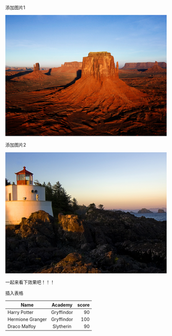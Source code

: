 添加图片1

![image](https://github.com/jessica369/test/blob/master/pic/Desert.jpg)

添加图片2

![image](https://github.com/jessica369/test/blob/master/pic/Lighthouse.jpg)


一起来看下效果吧！！！

插入表格

| Name | Academy | score | 
| - | :-: | -: | 
| Harry Potter | Gryffindor| 90 | 
| Hermione Granger | Gryffindor | 100 | 
| Draco Malfoy | Slytherin | 90 |

